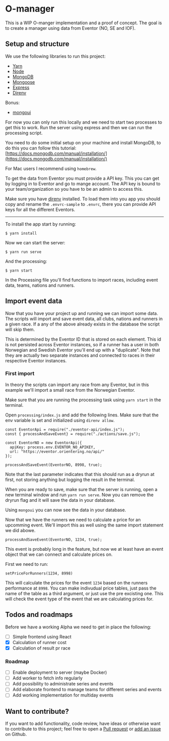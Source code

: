 # O-manager

This is a WIP O-manger implementation and a proof of concept.
The goal is to create a manager using data from Eventor (NO, SE and IOF).

## Setup and structure

We use the following libraries to run this project:

- [Yarn](https://yarnpkg.com/lang/en/)
- [Node](https://nodejs.org/en/)
- [MongoDB](https://www.mongodb.com/)
- [Mongoose](https://mongoosejs.com/)
- [Express](https://expressjs.com/)
- [Direnv](https://direnv.net/)

Bonus:
- [mongoui](https://github.com/azat-co/mongoui)

For now you can only run this locally and we need to start two processes
to get this to work. Run the server using express and then we can run
the processing script.

You need to do some initial setup on your machine and install MongoDB, to do this you can follow this tutorial: [https://docs.mongodb.com/manual/installation/](https://docs.mongodb.com/manual/installation/)

For Mac users I recommend using `homebrew`.

To get the data from Eventor you must provide a API key. This you can get by logging in to Eventor and go to mange account. The API key is bound to your team/organization so you have to be an admin to access this.

Make sure you have [direnv](https://direnv.net/) installed. To load them into you app you should copy and rename the `.envrc-sample` to `.envrc`, there you can provide API keys for all the different Eventors.

---

To install the app start by running:

```
$ yarn install
```

Now we can start the server:

```
$ yarn run serve
```

And the processing:

```
$ yarn start
```

In the Processing file you'll find functions to import races, including event data, teams, nations and runners.

## Import event data

Now that you have your project up and running we can import some data. The scripts will import and save event data, all clubs, nations and runners in a given race. If a any of the above already exists in the database the script will skip them.

This is determined by the Eventor ID that is stored on each element. This id is not persisted across Eventor instances, so if a runner has a user in both Norwegian and Swedish Eventor you'll end up with a "duplicate". Note that they are actually two separate instances and connected to races in their respective Eventor instances.

### First import

In theory the scripts can import any race from any Eventor, but in this example we'll import a small race from the Norwegian Eventor.

Make sure that you are running the processing task using `yarn start` in the terminal.

Open `processing/index.js` and add the following lines. Make sure that the env variable is set and initialized using `direnv allow`.

```
const EventorApi = require("./eventor-api/index.js");
const { processAndSaveEvent} = require("./actions/save.js");

const EventorNO = new EventorApi({
  apiKey: process.env.EVENTOR_NO_APIKEY,
  url: "https://eventor.orientering.no/api/"
});

processAndSaveEvent(EventorNO, 8998, true);
```

Note that the last parameter indicates that this should run as a dryrun at first, not storing anything but logging the result in the terminal.

When you are ready to save, make sure that the server is running, open a new terminal window and run `yarn run serve`. Now you can remove the dryrun flag and it will save the data in your database.

Using `mongoui` you can now see the data in your database.

Now that we have the runners we need to calculate a price for an upcomming event. We'll import this as well using the same import statement we did abowe.

```
processAndSaveEvent(EventorNO, 1234, true);
```

This event is probably long in the feature, but now we at least have an event object that we can connect and calculate prices on.

First we need to run:

```
setPriceForRunners(1234, 8998)
```

This will calculate the prices for the event `1234` based on the runners performance at `8998`. You can make indivudual price tables, just pass the name of the table as a third argument, or just use the pre excisting one. This will check the event type of the event that we are calculating prices for.

## Todos and roadmaps

Before we have a working Alpha we need to get in place the following:

- [ ] Simple frontend using React
- [x] Calculation of runner cost
- [x] Calculation of result pr race

### Roadmap

- [ ] Enable deployment to server (maybe Docker)
- [ ] Add worker to fetch info regularly
- [ ] Add possibility to administrate series and events
- [ ] Add elaborate frontend to manage teams for different series and events
- [ ] Add working implementation for multiday events

## Want to contribute?

If you want to add functionality, code review, have ideas or otherwise want to contribute to this project; feel free to open a [Pull request](https://github.com/mathiasbno/numberclicker/pulls) or [add an issue](https://github.com/mathiasbno/numberclicker/issues) on Github.
